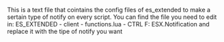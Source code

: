 This is a text file that cointains the config files of es_extended to make a sertain type of notify on every script. You can find the file you need to edit in: ES_EXTENDED - client - functions.lua - CTRL F: ESX.Notification and replace it with the tipe of notify you want
